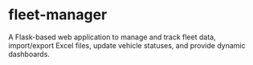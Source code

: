 # fleet-manager
A Flask-based web application to manage and track fleet data, import/export Excel files, update vehicle statuses, and provide dynamic dashboards.
